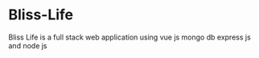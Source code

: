 # Bliss-Life
Bliss Life is a full stack web application using vue js mongo db  express js and node js
